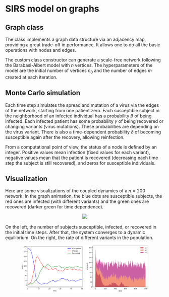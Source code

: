 # SIRS model on graphs
## Graph class
The class implements a graph data structure via an adjacency map, providing a great trade-off in performance. It allows one to do all the basic operations with nodes and edges. 

The custom class constructor can generate a scale-free network following the Barabasi-Albert model with $n$ vertices. The hyperparameters of the model are the initial number of vertices $n_0$ and the number of edges $m$ created at each iteration.

## Monte Carlo simulation
Each time step simulates the spread and mutation of a virus via the edges of the network, starting from one patient zero. Each susceptible subject in the neighborhood of an infected individual has a probability $\beta$ of being infected. Each infected patient has some probability $\gamma$ of being recovered or changing variants (virus mutations). These probabilities are depending on the virus variant. There is also a time-dependent probability $\delta$ of becoming susceptible again after the recovery, allowing reinfection. 

From a computational point of view, the status of a node is defined by an integer. Positive values mean infection (fixed values for each variant), negative values mean that the patient is recovered (decreasing each time step the subject is still recovered), and zeros for susceptible individuals. 

## Visualization
Here are some visualizations of the coupled dynamics of a $n=200$ network. In the graph animation, the blue dots are susceptible subjects, the red ones are infected (with different variants) and the green ones are recovered (darker green for time dependence). 
<p align="center">
  <img src="files/animation.gif" width="60%">
</p>

On the left, the number of subjects susceptible, infected, or recovered in the initial time steps. After that, the system converges to a dynamic equilibrium. On the right, the rate of different variants in the population. 
<p align="center">
  <img src="files/ratio.png" width="40%">
  <img src="files/variants.png" width="40%">
</p>










